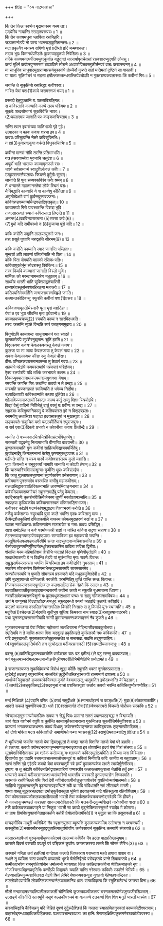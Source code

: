 +++
title = "०५ नाट्यप्रशंसा"

+++
  
किं तेन किल काव्येन मृद्यमानस्य यस्य ताः।  
उदधेरिव नायान्ति रसामृतपरम्पराः॥ 1 ॥  
किं तेन काव्यमधुना प्लाविता रसनिर्झरैः।  
जडात्मानोऽपि नो यस्य भवन्त्यङ्कुरितान्तराः॥ 2 ॥  
यदा प्रकृत्यैव जनस्य रागिणो भृशं प्रदीप्तो हृदि मन्मथानलः।  
तदात्र भूयः किमनर्थपण्डितैः कुकाव्यहहुतयो निवेशिताः॥ 3 ॥  
तत्किं काव्यमनल्पपीतमधुवत्कुर्यान्न यद्धृद्गतं मात्सर्यावृतचेतसां रसवशादप्युद्गतिं लोमसु।  
कम्पं मूर्ध्नि कपोलयुग्ममरुणं बाष्पाविले लोचने अध्यारोपितवस्तुकीर्तनपरं वाचः करालम्बनम्॥ 4 ॥  
या साधूनिव साधुवादमुखरान्मात्सर्यमूकानपि प्रोच्चैर्नो कुरुते सतां मतिमतां दृष्टिर्न सा वास्तवी।  
या याताः श्रुतिगोचरं च सहसा हर्षोल्लसत्कन्धरास्तिर्यञ्चोऽपि न मुक्तशष्पकवलास्ताः किं कवीनां गिरः॥ 5 ॥  


जयन्ति ते सुकृतिनो रससिद्धाः कवीश्वराः।  
नास्ति येषां यशः(1)काये जरामरणजं भयम्॥ 1 ॥  


[^1]: कीर्तिशरीरे.
 
प्रस्तावे हेतुयुक्तानि यः पठत्यविशङ्गितः।  
स कविस्तानि काव्यानि काव्ये तस्य परिश्रमः॥ 2 ॥  
सुकवेः शब्दसौभाग्यं सुकविर्वेत्ति नापरः।  
(2)कलादवन्न जानाति परः कङ्कणचित्रताम्॥ 3 ॥  


[^2]: स्वर्णकारः.
 
सन्ति श्वान इवासंख्या जातिभाजो गृहे गृहे।  
उत्पादका न बहवः कवयः शरभा इव॥ 4 ॥  
कवयः परितुष्यन्ति नेतरे कविसूक्तिभिः।  
न ह्य(3)कूपारवत्कूपा वर्धन्ते विधुकान्तिभिः॥ 5 ॥  


[^3]: समुद्रः.
 
कवीनां मानसं नौमि तरन्ति प्रतिभाम्भसि।  
यत्र हंसवयाम्सीव भुवनानि चतुर्दश॥ 6 ॥  
अपूर्वो भाति भारत्याः काव्यामृतफले रसः।  
चर्वणे सर्वसामान्ये स्वादुवित्केवलं कविः॥ 7 ॥  
उत्फुल्लगल्लैरालापाः क्रियन्ते दुर्मुखैः सुखम्।  
जानाति हि पुनः सम्यक्कविरेव कवेः श्रमम्॥ 8 ॥  
ते धन्यास्ते महात्मानस्तेषां लोके स्थितं यशः।  
यैर्निबद्धानि काव्यानि ये वा काव्येषु कीर्तिताः॥ 9 ॥  
अमृतोत्प्रेक्षणे रागं कुर्वन्त्युरगवज्जनाः।  
कविर्गरुडवन्मान्यमिन्द्रवज्रादिवृत्तकृत्॥ 10 ॥  
काव्यमय्यो गिरो यावच्चरन्ति विशदा भुवि।  
तावत्सारस्वतं स्थानं कविरासाद्य तिष्ठति॥ 11 ॥  
अनन्त(4)पदविन्यासरचना (5)सरसा कवेः(6)।  
(7)बुधो यदि समीपस्थो न (8)कुजन्मा पुरो यदि॥ 12 ॥  


[^4]: अनेकपदानि; [पक्षे] विष्णुपदम्. आकाशमित्यर्थः.


[^5]: शृङ्गारादिरससहिता; [पक्षे] वृष्टिप्रदा.


[^6]: कवयितुः; [पक्षे] शुक्रस्य.


[^7]: पण्डितः; [पक्षे] बुधग्रहः.


[^8]: नीचः; [पक्षे] कुः पृथ्वी तस्या जन्म यस्य. मङ्गल इत्यर्थः.
 
कविः करोति पद्यानि लालयत्युत्तमो जनः।  
तरुः प्रसूते पुष्पाणि मरुद्वहति सौरभम्(9)॥ 13 ॥  


[^9]: सौगन्ध्यम्.
 
कविः करोति काव्यानि स्वादं जानन्ति पण्डिताः।  
सुन्दर्या अपि लावण्यं पतिर्जानाति नो पिता॥ 14 ॥  
कविः पिता पोषयति पालको रसिकः पतिः।  
कवितायुवतेर्नूनं सोदरास्तु विवेकिनः॥ 15 ॥  
तत्त्वं किमपि काव्यानां जानाति विरलो भुवि।  
मार्मिकः को मरन्दानामन्तरेण मधुव्रतम्॥ 16 ॥  
साध्वीव भारती भाति सूक्तिसद्व्रतचारिणी।  
ग्राम्यार्थवस्तुसंस्पर्शबहिरङ्गा महाकवेः॥ 17 ॥  
कतिपयनिमेषवर्तिनि जन्मजरामरणविह्वले जगति।  
कल्पान्तकोटिबन्धुः स्फुरति कवीनां यशः(1)प्रसरः॥ 18 ॥  


[^1]: कीर्तिप्रकाशः.
 
कविवाक्यामृततीर्थस्नानैः पूता भृशं यशोदेहाः।  
येषां त एव भूपा जीवन्ति मृता वृथैवान्ये॥ 19 ॥  
काव्यप्रपञ्चचञ्चू(2) रचयति काव्यं न सारविद्भवति।  
तरवः फलानि सुवते विन्दति सारं पतङ्गसमुदायः॥ 20 ॥  


[^2]: वित्तः.
 
विगुणोऽपि काव्यबन्दः साधूनामाननं गतः स्वदते।  
फूत्कारोऽपि सुवंशैरनूद्यमानः श्रुतिं हरति॥ 21 ॥  
विद्वत्कवयः कवयः केवलकवयस्तु केवलं कपयः।  
कुलजा या सा जाया केवलजाया तु केवलं माया॥ 22 ॥  
अवयः केवलकवयः कीराः स्युः केवलं धीराः।  
वीराः पण्डितकवयस्तानवमन्ता तु केवलं गवयः॥ 23 ॥  
अहमपि परेऽपि कवयस्तथापि परमन्तरं परिज्ञेयम्।  
ऐक्यं रलयोरपि यदि तत्किं करभायते कलभः॥ 24 ॥  
दिवमप्युपयातानामाकल्पमनल्पगुणगणा येषाम्।  
रमयन्ति जगन्ति गिरः कथमिव कवयो न ते वन्द्याः॥ 25 ॥  
यास्यति सज्जनहस्तं रमयिष्यति तं भवेच्च निर्दोषा।  
उत्पादितयापि कविस्ताम्यति कथया दुहित्रेव॥ 26 ॥  
शीलाविज्जामारुलामोरिकाद्याः काव्यं कर्तुं सन्तु विज्ञाः स्त्रियोऽपि।  
विद्यां वेत्तुं वादिनो निर्विजेतुं दातुं वक्तुं यः प्रवीणः स वन्द्यः॥ 27 ॥  
सहृदयाः कविगुम्फनिकासु ये कतिपयास्त इमे न विशृङ्खलाः।  
रसमयीषु लतास्विव षट्पदा हृदयसारजुषो न मुखस्पृशः॥ 28 ॥  
लङ्कापतेः संकुचितं यशो यद्यत्कीर्तिपात्रं रघुराजपुत्रः।  
स सर्व एवा(3)दिकवेः प्रभावो न कोपनीयाः कवयः क्षितीन्द्रैः॥ 29 ॥  


[^3]: वाल्मीकेः.
 
जयन्ति ते पञ्चमनादमित्रचित्रोक्तिसंदर्भविभूषणेषु।  
सरस्वती यद्वदनेषु नित्यमाभाति वीणामिव वादयन्ती॥ 30 ॥  
कुण्ठत्वमायाति गुणः कवीनां साहित्यविद्याश्रमवर्जितेषु।  
कुर्यादनार्द्रेषु किमङ्गनानां केशेषु कृष्णागुरुधूपवासः॥ 31 ॥  
महीपतेः सन्ति न यस्य पार्स्वे कवीश्वरास्तस्य कुतो यशांसि।  
भूपाः कियन्तो न बभूवुरुर्व्यां नामापि जानाति न कोऽपि तेषाम्॥ 32 ॥  
किं चारुचारित्रविलासशून्याः कुर्वन्ति भूपाः कविसंग्रहेण।  
किं जातु गुञ्जाफलभूषणानां सुवर्णकारेण वनेचराणाम्॥ 33 ॥  
प्रतीयमानं पुनरन्यदेव वस्त्वस्ति वाणीषु महाकवीनाम्।  
यत्तत्प्रसिद्धावयवातिरिक्तमाभाति लावण्यमिवाङ्गनायाः॥ 34 ॥  
कवेरभिप्रायमशब्दगोचरं स्फुरन्तमार्द्रेषु पदेषु केवलम्।  
वदद्भिरङ्गैः कृतरोमविक्रियैर्जनस्य तूष्णीं भवतोऽयमञ्जलिः॥ 35 ॥  
स्वप्रज्ञया कुञ्चिकयेव कञ्चित्सारस्वतं वक्रिमभङ्गिभाजम्।  
कवीश्वरः कोऽपि पदार्थकोशमुद्धाट्य विश्वाभरणं करोति॥ 36 ॥  
तर्केषु कर्कशतराः स्युरथापि पुंसां काले भवन्ति मृदवः कवितासु वाचः।  
दैत्येन्द्रशैलकुलिशं दयिताकपोले नाथस्य कोमलमुदाहरणं नखं नः॥ 37 ॥  
ख्याता नराधिपतयः कविसम्श्रयेण राजाश्रयेण च गताः कवयः प्रसिद्धिम्।  
राज्ञा समोऽस्ति न कवेः परमोपकारी राज्ञो न चास्ति कविना सदृशः सहायः॥ 38 ॥  
तेऽनन्तवाङ्मयमहार्पणवदृष्टपाराः साम्यात्रिका इव महाकवयो जयन्ति।  
यत्सूक्तिपेलवलवङ्गलवैरवैमि सन्तः सदःसुवदनान्यधिवासयन्ति॥ 39 ॥  
त्रैलोक्यभूषणमणिर्गुणिवर्गबन्धुरेकश्चकास्ति कविता सविता द्वितीयः।  
शंसन्ति यस्य महिमातिशयं शिरोभिः पादग्रहं विदधतः पृथिवीभृतोऽपि॥ 40 ॥  
शब्दार्थमात्रमपि ये न विदन्ति तेऽपि यां मूर्छनामिव मृगाः श्रवणैः पिबन्तः।  
सम्रुद्धसर्वकरणप्रसरा भवन्ति चित्रस्थिता इव कवीन्द्रगिरं नुमस्ताम्॥ 41 ॥  
स्फारेण सौरभभरेण किमेणनाभेस्तद्धानसारमपि सारमसारमेव।  
स्रक्सौमनस्यपि न पुष्यति सौमनस्यं प्रस्यन्दते यदि मधुद्रवमुक्तिदेवी॥ 42 ॥  
अपि मुदमुपयान्तो वाग्विलासैः स्वकीयैः परभणितिषु तृप्तिं यान्ति सन्तः कियन्तः। निजघनमकरन्दस्यन्दपूर्णालवालः कलशसलिलसेकं नेहते किं रसालः॥ 43 ॥  
पदव्यक्तिव्यक्तीकृतसहृदयानन्दसरणौ कवीनां काव्ये न स्फुरति बुधमात्रस्य धिषणा।  
नवक्रीडावेशव्यसनपिशुनो यः कुलवधूकटाक्षाणां पन्थाः स खलु गणिकानामविषयः॥ 44 ॥  
अयं मे वाग्गुम्फो विददपदवैदग्ध्यमधुरः स्फुरद्बन्धो वन्घ्यो जडहृदि कृतार्थः कविहृदि।  
कटाक्षो वामाक्ष्या दरदलितनेत्रान्तगलितः किशोरे निःसारः स तु किमपि यूनः स्थगयति॥ 45 ॥  
मदुक्ति(1)श्चेदन्त(2)र्मदयति सुधीभूय सुधियः किमस्या नाम स्याद(3)रसपुरुषानादरभरैः।  
यथा यूनस्तद्वत्परमरमणीयापि रमणी कुमाराणामन्तःकरणहरणं नैव कुरुते॥ 46 ॥  


[^1]: कविता.


[^2]: तोषयति.


[^3]: नीरस.
 
भुजतरुवनच्छायां येषां निषेव्य महौजसां जलधिरशना मेदिन्यासीदसावकुतोभया।  
स्मृतिमपि न ते यान्ति क्ष्मापा विना यदनुग्रहं प्रकृतिमहते कुर्मस्तस्मै नमः कविकर्मणे॥ 47 ॥  
यदि प्रभुरुदारधीः सुरसकाव्यकौतूहलस्तथैव च सभासदाः सदसि तद्गुणग्राहिणः।  
(4)सुवर्णसदलंकृतिर्भवति तत्र नृत्योद्यता मदीयरसनानटी (5)रसघटीयमानन्दभूः॥ 48 ॥  


[^4]: शोभनान्यक्षराणि; [पक्षे] हेम.


[^5]: काव्यरसः; [पक्षे] उदकम्.
 
वदन्तु (6)कतिचिद्धटात्खफछठेति वर्णाञ्छठा घटः पट इतीत(7)रे पटु रटन्तु वाक्पाटवात्।  
वयं बकुलमञ्जरीगलदमन्दमाध्वीझरीधुरीणपदरीतिभिर्भणितिभिः प्रमोदामहे॥ 49 ॥  


[^6]: वैयाकरणाः.


[^7]: नैयायिकाः.
 
हे राजानस्त्यजत सुकविप्रेमबन्धे विरोधं शुद्धा कीर्तिः स्फुरति भवतां नूनमेतत्प्रसादात्।  
तुष्टैर्बद्धं तदलघु रघुस्वामिनः सच्चरित्रं क्रुद्धैर्नीतस्त्रिभुवनजयी हास्यमार्गं दशास्यः॥ 50 ॥  
अर्थान्केचिदुपासते कृपणवत्केचित्त्वलं कुर्वते वेश्यावत्खलु धातुवादिन इवोद्बध्नन्ति केचिद्रसान्।  
(1)अर्था(2)लङ्कृतिसद्र(3)सद्रवमुचां वाचां प्रशस्तिस्पृशां कर्तारः कवयो भवन्ति कतिचित्पुण्यैरगण्यैरिह॥ 51 ॥  


[^1]: द्रव्यम्; [पक्षे] काव्यार्थान्.


[^2]: भूषणानि; [पक्षे] काव्यालंकरणानि.


[^3]: पारदः; [पक्षे] काव्यरसः.
 
मन्दं निक्षिपते (4)पदानि परितः (5)शब्दं समुद्वीक्षते (6)नानार्थाहरणं च काङ्क्षति(7) मुदा(8)लंकारमाकर्षति।  
आदत्ते सकलं सुवर्णनिचयं(9) धत्ते (10)रसान्तर्गतं दोषा(11)न्वेषणतत्परो विजयते चोरोपमः सत्कविः॥ 52 ॥  


[^4]: सुप्तिङ्तादीनि [पक्षे] पादविक्षेपे चरणान्.


[^5]: शब्दः शुद्धो वापशब्दो वेति सम्यग्विचारयति; [पक्षे] ध्वनिमाकर्णयति.


[^6]: श्लेषेण ध्वनिना वानेकार्थानां संपादनम्; [पक्षे] सुवर्णरूप्यादीनां हरणम्.


[^7]: इच्छति.


[^8]: उपमाद्यलङ्कारम्; [पक्षे] कङ्कणादिभूषणम्.


[^9]: सुष्ठुवर्णानां सञ्चयम्; [पक्षे] हेमसञ्चयम्.


[^10]: शृङ्गारादिरसमिश्रम्; [पक्षे] रसा पृथ्वी तदन्तर्गतम्.


[^11]: काव्यदोषाणां गवेषणे तत्परः; [पक्षे] दोषा रात्रिस्तस्यामन्वेषण आसक्तः.
 
स्वेच्छाभङ्गुरभाग्यमेघतडितः शक्या न रोद्धुं श्रियः प्राणानां सततं प्रयाणपटहश्रद्धा न विश्राम्यति।  
त्राणं येऽत्र यशोभये वपुषि वः कुर्वन्ति काव्यामृतैस्तानाराध्य गुरून्विधत्त सुकवीन्निर्गर्वमुर्वीश्वराः॥ 53 ॥  
कल्याणं भगवत्कथाकथनतः काव्यं विधातुः कवेस्तस्यैवाङ्गतया क्वचिद्रचयतः शृङ्गारवीरादिकम्।  
को दोषो भविता यदत्र कविताशीलैः समाश्रीयते पन्था व्यासवसुं(12)धराश्रुतिभवग्रन्थादिषु प्रेक्षितः॥ 54 ॥  


[^12]: वसुन्धरा पृथ्वी तस्याः श्रुतिर्लक्षणया वल्मीकं तत्र भवो वाल्मीकिः.
 
ते भूमीपतयो जयन्ति नतयो येषां द्विषद्भूभृतां ते वन्द्या यतयो विशन्ति मतयो येषां परे ब्रह्मणि।  
ते श्लाघ्याः कवयो वयोमदभरव्याजृम्भमाणाङ्गनादृक्पाता इव तोषयन्ति हृदयं येषां गिरां संचयाः॥ 55 ॥  
भूतावेशनिवेशिताशय इव श्लोकं करोत्याशु यः श्लाघन्ते कविरद्भुतोऽयमिति तं मिथ्या जना विस्मिताः।  
द्वित्राण्येव पुरः पदानि रचयन्पश्चात्समालोचयन्दूरं यः कवितां निनीषति कविः कामीव स स्तूयाताम्॥ 56 ॥  
सत्यं सन्ति गृहे गृहेऽपि कवयो येषां वचश्चातुरी स्वे हर्म्ये कुलकन्यकेव लभते स्वल्पैर्गुणैर्गौरवम्।  
दुष्प्रापः स तु कोऽपि कोविदमतिर्यद्वाग्रसग्राहिणां पण्यस्त्रीव कलाकलापकुशला चेतांसि हर्तुं क्षमा॥ 57 ॥  
धन्यास्ते कवयो यदीयरसनारूक्षाध्वसंचारिणी धावन्तीव सरस्वती द्रुतपदन्यासेन निष्क्रामति।  
अस्माकं रसपिच्छिले पथि गिरां देवी नवीनोदयत्पीनोत्तुङ्गपयोधरेव युवतिर्मान्थर्यमालम्बते॥ 58 ॥  
साहित्ये सुकुमारवस्तुनि दृढन्यासग्रहग्रन्थिले तर्के वा मयि संविधातरि समं लीलायते भारती।  
शय्या वास्तु मृदूत्तरच्छदपटा दर्भाङ्कुरैरास्तृता भूमिर्वा हृदयङ्गमो यदि पतिस्तुल्या रतिर्योषिताम्॥ 59 ॥  
येषां कोमलकाव्यकौशलकलालीलावती भारती तेषां कर्कशतर्कवक्रवचनोद्गारेऽपि किं हीयते।  
यैः कान्ताकुचमण्डले कररुहाः सानन्दमारोपितास्तैः किं मत्तकरीन्द्रकुम्भशिखरे नारोपणीयाः शराः॥ 60 ॥  
तर्के कर्कशवक्रवाक्यगहने या निष्ठुरा भारती सा काव्ये मृदुलोक्तिसारसुरभौ स्यादेव मे कोमला।  
या प्रायः प्रियविप्रयुक्तवनिताहृत्कर्तने कर्तरी प्रेयोलालितयौवते(1) न मृदुला सा किं प्रसूनावली॥ 61 ॥  


[^1]: युवतिसमूहे.
 
माचङ्गीमिव माधुरीं ध्वनिविदो नैव स्पृशन्त्युत्तमां व्युत्पत्तिं कुलकन्यकामिव रसोन्मत्ता न पश्यन्त्यमी।  
कस्तूरीघ(2)नसारसौरभसुहृद्व्युत्पत्तिमाधुर्ययोर्योगः कर्णरसायनं सुकृतिनः कस्यापि संजायते॥ 62 ॥  


[^2]: कर्पूर.
 
यत्सारस्वतवैभवं गुरुकृपापीयूषपाकोद्भवं तल्लभ्यं कविनैव नैव हठतः पाठप्रतिष्ठाजुषाम्।  
कासारे दिवसं वसन्नपि पयःपूरं परं पङ्किलं कुर्वाणः कमलाकरस्य लभते किं सौरभं सैरिभः(3)॥ 63 ॥  


[^3]: महिषः.
 
अस्थाने गमिता लयं हतधियां वाग्देवता कल्पते धिक्काराय पराभवाय महते तापाय पापाय वा।  
स्थाने तु व्ययिता सतां प्रभवति प्रख्यातये भूतये चेतोनिर्वृतये परोपकृतये प्रान्ते शिवावाप्तये॥ 64 ॥  
वल्मीकप्रभवेण रामनृपतिर्व्यासेन धर्मात्मजो व्याख्यातः किल कालिदासकविना श्रीविक्रमाङ्को नृपः।  
भोजश्चित्तपबिह्लणप्रभृतिभिः कर्णोऽपि विद्यापतेः ख्यातिं यान्ति नरेश्वराः कविवरैः स्फारैर्न भेरीरवैः॥ 65 ॥  
येऽप्यासन्निभकुम्भशायितपदा येऽपि श्रियं लेभिरे येषामप्यवसन्पुरा युवतयो गेहेष्वहश्चन्द्रिकाः।  
तांल्लोकोऽयमवैति लोकतिलकान्स्वप्नेऽप्यजातानिव भ्रातः सत्कविकृत्य किं स्तुतिशतैरन्धं जगत्त्वां विना॥ 66 ॥  
मौलौ मन्दारदामभ्रमदलिपलीलकाकलीं श्रोणिबिम्बे कूजत्काञ्चीकलापं चरणकमलयोर्मञ्जुमञ्जीरशिञ्जाम्।  
उत्सङ्गे कीरगीतिं स्तनभुवि मसृणं वल्लकीपञ्चमं वा यत्काव्ये दत्तकर्णा शिव शिव मनुते भारतीं भारमेव॥ 67 ॥  
कस्यांचिद्वाचि कैश्चिन्ननु यदि विहितं दूषणं दुर्दुरूढैश्छिन्नं किं नस्तदा स्यात्प्रथितगुणवतां काव्यकोटीश्वराणाम्।  
वाहाश्चेद्गन्धवाहाधिकविहितजवाः पञ्चषाश्चान्दखञ्जाः का हानिः शेरशाहक्षितिपकुलमणेरश्वकोटीश्वरस्य॥ 68 ॥  